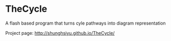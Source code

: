 TheCycle
========

A flash based program that turns cyle pathways into diagram representation

Project page: http://shunghsiyu.github.io/TheCycle/
